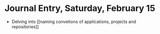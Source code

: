 # Journal Entry, Saturday, February 15

- Delving into [[naming convetions of applications, projects and repositories]]
